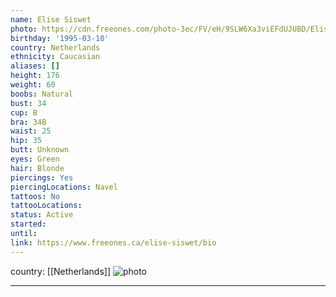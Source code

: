 ```yaml
---
name: Elise Siswet
photo: https://cdn.freeones.com/photo-3ec/FV/eH/9SLW6Xa3viEFdUJUBD/Elise-Siswet-avatar-001_teaser.jpg?c=1587485076
birthday: '1995-03-10'
country: Netherlands
ethnicity: Caucasian
aliases: []
height: 176
weight: 60
boobs: Natural
bust: 34
cup: B
bra: 34B
waist: 25
hip: 35
butt: Unknown
eyes: Green
hair: Blonde
piercings: Yes
piercingLocations: Navel
tattoos: No
tattooLocations:
status: Active
started:
until:
link: https://www.freeones.ca/elise-siswet/bio
---
```

country: [[Netherlands]]
![photo](https://cdn.freeones.com/photo-3ec/FV/eH/9SLW6Xa3viEFdUJUBD/Elise-Siswet-avatar-001_teaser.jpg?c=1587485076)
***

